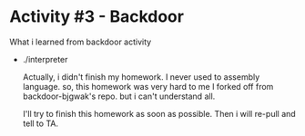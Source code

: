 # Activity #3 - Backdoor


What i learned from backdoor activity

* ./interpreter
  
  Actually, i didn't finish my homework.
  I never used to assembly language. so, this homework was very hard to me 
  I forked off from backdoor-bjgwak's repo. but i can't understand all.
  
  I'll try to finish this homework as soon as possible. Then i will re-pull and tell to TA.
  
